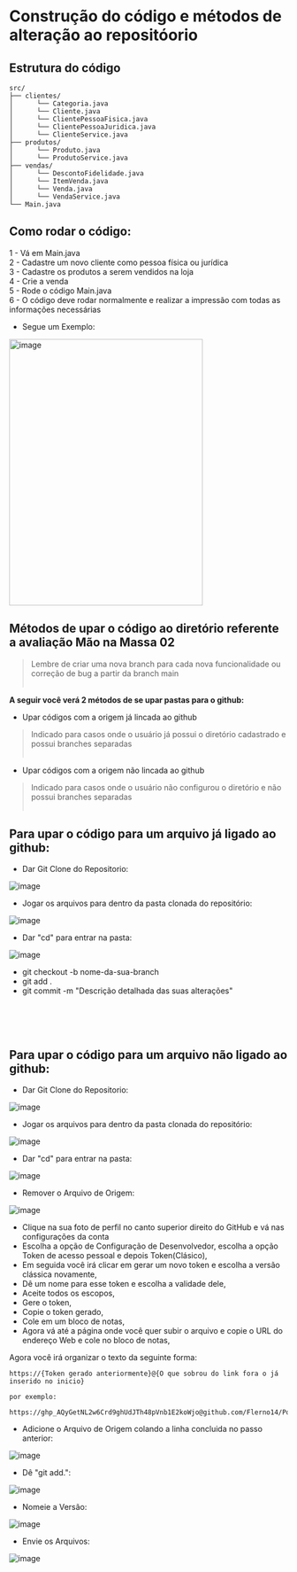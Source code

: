 # Construção do código e métodos de alteração ao repositóorio

## Estrutura do código
    src/
    ├── clientes/
    │      └── Categoria.java
    │      └── Cliente.java
    │      └── ClientePessoaFisica.java
    │      └── ClientePessoaJuridica.java
    │      └── ClienteService.java
    ├── produtos/
    │      └── Produto.java
    │      └── ProdutoService.java
    ├── vendas/
    │      └── DescontoFidelidade.java
    │      └── ItemVenda.java
    │      └── Venda.java
    │      └── VendaService.java
    └── Main.java

## Como rodar o código:

  1 - Vá em Main.java <br>
  2 - Cadastre um novo cliente como pessoa física ou jurídica <br>
  3 - Cadastre os produtos a serem vendidos na loja <br>
  4 - Crie a venda <br>
  5 - Rode o código Main.java <br>
  6 - O código deve rodar normalmente e realizar a impressão com todas as informações necessárias <br>
   - Segue um Exemplo:

  <img width="350" height="481" alt="image" src="https://github.com/user-attachments/assets/8a31f9b6-c4ec-4806-9c71-dd0802e7a439" />


## Métodos de upar o código ao diretório referente a avaliação Mão na Massa 02
>Lembre de criar uma nova branch para cada nova funcionalidade ou correção de bug a partir da branch main
<br><br>

**A seguir você verá 2 métodos de se upar pastas para o github:**
 - Upar códigos com a origem já lincada ao github <br>
 >Indicado para casos onde o usuário já possui o diretório cadastrado e possui branches separadas <br><br>
 - Upar códigos com a origem não lincada ao github
 >Indicado para casos onde o usuário não configurou o diretório e não possui branches separadas <br><br>







## Para upar o código para um arquivo já ligado ao github:

- Dar Git Clone do Repositorio:

![image](https://github.com/user-attachments/assets/12a4354c-f170-478b-a151-550f7ccd54ef)

- Jogar os arquivos para dentro da pasta clonada do repositório:

![image](https://github.com/user-attachments/assets/57a55437-0956-4e8c-8e46-de9d05456ebf)


- Dar "cd" para entrar na pasta:

![image](https://github.com/user-attachments/assets/a27802b4-2372-42f0-9057-c279f83fe702)

 - git checkout -b nome-da-sua-branch
 - git add .
 - git commit -m "Descrição detalhada das suas alterações"


<br><br><br>
## Para upar o código para um arquivo não ligado ao github:

- Dar Git Clone do Repositorio:

![image](https://github.com/user-attachments/assets/12a4354c-f170-478b-a151-550f7ccd54ef)

- Jogar os arquivos para dentro da pasta clonada do repositório:

![image](https://github.com/user-attachments/assets/57a55437-0956-4e8c-8e46-de9d05456ebf)


- Dar "cd" para entrar na pasta:

![image](https://github.com/user-attachments/assets/a27802b4-2372-42f0-9057-c279f83fe702)


- Remover o Arquivo de Origem:

![image](https://github.com/user-attachments/assets/22d27a43-c29f-43d3-a7b1-a4b4960430dc)


- Clique na sua foto de perfil no canto superior direito do GitHub e vá nas configurações da conta
- Escolha a opção de Configuração de Desenvolvedor, escolha a opção Token de acesso pessoal e depois Token(Clásico),
- Em seguida você irá clicar em gerar um novo token e escolha a versão clássica novamente,
- Dê um nome para esse token e escolha a validade dele,
- Aceite todos os escopos,
- Gere o token,
- Copie o token gerado,
- Cole em um bloco de notas,
- Agora vá até a página onde você quer subir o arquivo e copie o URL do endereço Web e cole no bloco de notas,

Agora você irá organizar o texto da seguinte forma:

    https://{Token gerado anteriormente}@{O que sobrou do link fora o já inserido no inicio}
    
    por exemplo:
    
    https://ghp_AQyGetNL2w6Crd9ghUdJTh48pVnb1E2koWjo@github.com/Flerno14/Portfolio_Formado.git


- Adicione o Arquivo de Origem colando a linha concluida no passo anterior:

![image](https://github.com/user-attachments/assets/ea440d7f-15c3-419a-aa85-a47cc2055eda)


- Dê "git add.":

![image](https://github.com/user-attachments/assets/dd2bcd5c-11c1-464b-be55-055231b290a9)


- Nomeie a Versão:

![image](https://github.com/user-attachments/assets/1c4ec1ea-4fbb-45ff-a17c-b0b966e18daf)


- Envie os Arquivos:

![image](https://github.com/user-attachments/assets/29a41df9-5d02-4a20-b08c-368c580c1365)
